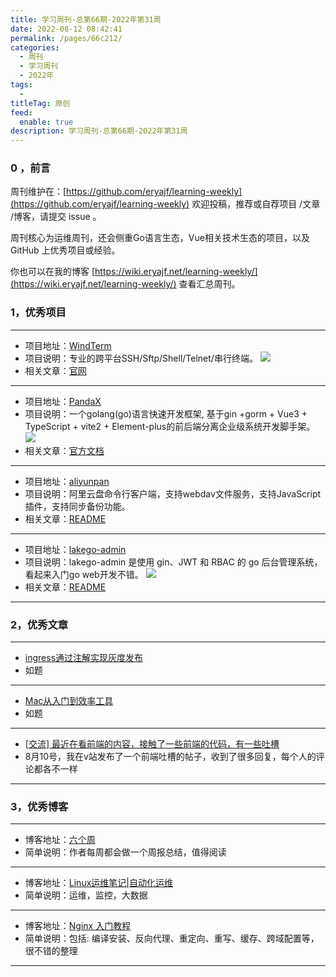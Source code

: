 ```yaml
---
title: 学习周刊-总第66期-2022年第31周
date: 2022-08-12 08:42:41
permalink: /pages/66c212/
categories:
  - 周刊
  - 学习周刊
  - 2022年
tags:
  -
titleTag: 原创
feed:
  enable: true
description: 学习周刊-总第66期-2022年第31周
---
```




### 0 ，前言

周刊维护在：[https://github.com/eryajf/learning-weekly](https://github.com/eryajf/learning-weekly) 欢迎投稿，推荐或自荐项目 /文章 /博客，请提交 issue 。

周刊核心为运维周刊，还会侧重Go语言生态，Vue相关技术生态的项目，以及 GitHub 上优秀项目或经验。

你也可以在我的博客 [https://wiki.eryajf.net/learning-weekly/](https://wiki.eryajf.net/learning-weekly/) 查看汇总周刊。

### 1，优秀项目


---

- 项目地址：[WindTerm](https://github.com/kingToolbox/WindTerm)
- 项目说明：专业的跨平台SSH/Sftp/Shell/Telnet/串行终端。
  ![](http://t.eryajf.net/imgs/2022/07/755273381608161e.png)
- 相关文章：[官网](https://kingtoolbox.github.io/)

---

- 项目地址：[PandaX](https://github.com/XM-GO/PandaX)
- 项目说明：一个golang(go)语言快速开发框架, 基于gin +gorm + Vue3 + TypeScript + vite2 + Element-plus的前后端分离企业级系统开发脚手架。
  ![](http://t.eryajf.net/imgs/2022/07/82a70c45211d4d88.png)
- 相关文章：[官方文档](https://xm-go.gitee.io/pandax-docs/)

---

- 项目地址：[aliyunpan](https://github.com/tickstep/aliyunpan)
- 项目说明：阿里云盘命令行客户端，支持webdav文件服务，支持JavaScript插件，支持同步备份功能。
- 相关文章：[README](https://github.com/tickstep/aliyunpan#readme)

---

- 项目地址：[lakego-admin](https://github.com/deatil/lakego-admin)
- 项目说明：lakego-admin 是使用 gin、JWT 和 RBAC 的 go 后台管理系统，看起来入门go web开发不错。
  ![](http://t.eryajf.net/imgs/2022/08/46404ebfcd6dbd5e.png)
- 相关文章：[README](https://github.com/deatil/lakego-admin#readme)

---


### 2，优秀文章


---

- [ingress通过注解实现灰度发布](https://help.aliyun.com/document_detail/86533.html#section-gjm-dw6-hkn)
- 如题

---

- [Mac从入门到效率工具](https://foamzou.com/2020/05/24/mac-started-guide/)
- 如题

---

- [[交流] 最近在看前端的内容，接触了一些前端的代码，有一些吐槽](https://v2ex.com/t/871818?p=2)
- 8月10号，我在v站发布了一个前端吐槽的帖子，收到了很多回复，每个人的评论都各不一样

---


### 3，优秀博客


---

- 博客地址：[六个周](https://blog.liugezhou.online/)
- 简单说明：作者每周都会做一个周报总结，值得阅读

---

- 博客地址：[Linux运维笔记|自动化运维](https://blog.imdst.com/)
- 简单说明：运维，监控，大数据

---

- 博客地址：[Nginx 入门教程](https://xuexb.github.io/learn-nginx/)
- 简单说明：包括: 编译安装、反向代理、重定向、重写、缓存、跨域配置等，很不错的整理

---
